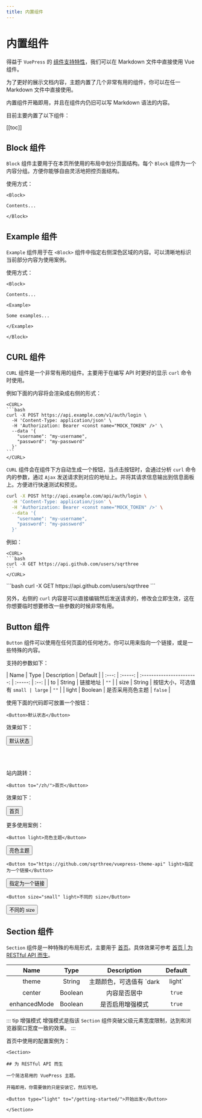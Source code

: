 ```yaml
---
title: 内置组件
---
```


<Block>

# 内置组件

得益于 `VuePress` 的 [组件支持特性](https://vuepress.vuejs.org/zh/guide/using-vue.html)，我们可以在 Markdown 文件中直接使用 Vue 组件。

为了更好的展示文档内容，主题内置了几个非常有用的组件，你可以在任一 Markdown 文件中直接使用。

内置组件开箱即用，并且在组件内仍旧可以写 Markdown 语法的内容。

目前主要内置了以下组件：

[[toc]]

</Block>

<Block>

## Block 组件

`Block` 组件主要用于在本页所使用的布局中划分页面结构。每个 `Block` 组件为一个内容分组。方便你能够自由灵活地把控页面结构。

<Example>

使用方式：

```vue
<Block>

Contents...

</Block>
```

</Example>

</Block>

<Block>

## Example 组件

`Example` 组件用于在 `<Block>` 组件中指定右侧深色区域的内容。可以清晰地标识当前部分内容为使用案例。

<Example>

使用方式：

```vue
<Block>

Contents...

<Example>

Some examples...

</Example>

</Block>
```

</Example>

</Block>

<Block>

## CURL 组件

`CURL` 组件是一个非常有用的组件。主要用于在编写 API 时更好的显示 `curl` 命令时使用。

例如下面的内容将会渲染成右侧的形式：

````vue
<CURL>
```bash
curl -X POST https://api.example.com/v1/auth/login \
  -H 'Content-Type: application/json' \
  -H 'Authorization: Bearer <const name="MOCK_TOKEN" />' \
  --data '{
    "username": "my-username",
    "password": "my-password"
  }'
```
</CURL>
````

`CURL` 组件会在组件下方自动生成一个按钮，当点击按钮时，会通过分析 `curl` 命令内的参数，通过 `Ajax` 发送请求到对应的地址上。并将其请求信息输出到信息面板上。方便进行快速测试和预览。

<Example>

<CURL>

```bash
curl -X POST http://api.example.com/api/auth/login \
  -H 'Content-Type: application/json' \
  -H 'Authorization: Bearer <const name="MOCK_TOKEN" />' \
  --data '{
    "username": "my-username",
    "password": "my-password"
  }'
```
</CURL>

</Example>

例如：

````vue
<CURL>
```bash
curl -X GET https://api.github.com/users/sqrthree
```
</CURL>
````

<Example>

<Blank height="148px" />

<CURL>
```bash
curl -X GET https://api.github.com/users/sqrthree
```
</CURL>

</Example>

另外，右侧的 `curl` 内容是可以直接编辑然后发送请求的，修改会立即生效，这在你想要临时想要修改一些参数的时候非常有用。

</Block>

<Block>

## Button 组件

`Button` 组件可以使用在任何页面的任何地方。你可以用来指向一个链接，或是一些特殊的内容。

支持的参数如下：

| Name  |  Type   |        Description        | Default |
| :---: | :-----: | :-----------------------: | :-----: | :--: |
|  to   | String  |         链接地址          |  `""`   |
| size  | String  | 按钮大小，可选值有 `small | large`  | `""` |
| light | Boolean |     是否采用亮色主题      | `false` |

使用下面的代码即可放置一个按钮：

```vue
<Button>默认状态</Button>
```

效果如下：

<Button>默认状态</Button>

<br>
<br>

站内跳转：

```vue
<Button to="/zh/">首页</Button>
```

效果如下：

<Button to="/zh/">首页</Button>

<Example>

更多使用案例：

```vue
<Button light>亮色主题</Button>
```

<Button light>亮色主题</Button>

```vue
<Button to="https://github.com/sqrthree/vuepress-theme-api" light>指定为一个链接</Button>
```

<Button to="https://github.com/sqrthree/vuepress-theme-api" light>指定为一个链接</Button>

```vue
<Button size="small" light>不同的 size</Button>
```

<Button size="small" light>不同的 size</Button>

</Example>

</Block>

<Block>

## Section 组件

`Section` 组件是一种特殊的布局形式，主要用于 [首页](/zh/#%E4%B8%BA-restful-api-%E8%80%8C%E7%94%9F)。具体效果可参考 [首页 | 为 RESTful API 而生](/zh/#%E4%B8%BA-restful-api-%E8%80%8C%E7%94%9F)。

|    Name     |  Type   |            Description             | Default  |
| :---------: | :-----: | :--------------------------------: | :------: |
|    theme    | String  | 主题颜色，可选值有 `dark | light`   | `"dark"` |
|   center    | Boolean |            内容是否居中            |  `true`  |
| enhancedMode | Boolean |          是否启用增强模式          |  `true`  |

::: tip 增强模式
增强模式是指该 `Section` 组件突破父级元素宽度限制，达到和浏览器窗口宽度一致的效果。
:::

<Example>

首页中使用的配置案例为：

```vue
<Section>

## 为 RESTful API 而生

一个简洁易用的 VuePress 主题。

开箱即用，你需要做的只是安装它，然后写吧。

<Button type="light" to="/getting-started/">开始出发</Button>

</Section>
```

</Example>

</Block>
